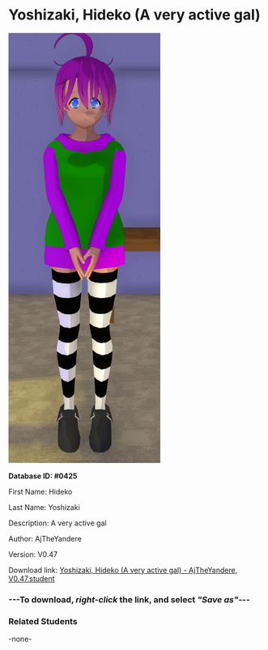 # Yoshizaki, Hideko (A very active gal)

<img src="Files/Images/Yoshizaki, Hideko (A very active gal).png" title="Yoshizaki, Hideko (A very active gal) - AjTheYandere, V0.47">

**Database ID: #0425**

First Name: Hideko

Last Name: Yoshizaki

Description: A very active gal

Author: AjTheYandere

Version: V0.47

Download link: <a href="https://raw.githubusercontent.com/Arbiter1223/Daigaku-Gurashi-Custom-Students/master/Files/Studen%20Files/Yoshizaki%2C%20Hideko%20(A%20very%20active%20gal)%20-%20AjTheYandere%2C%20V0.47.student">Yoshizaki, Hideko (A very active gal) - AjTheYandere, V0.47.student</a>

### ---**To download, _right-click_ the link, and select _"Save as"_**---

### Related Students

-none-
